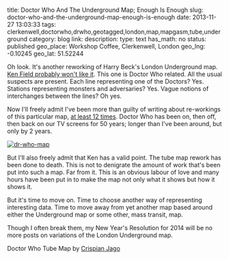 title: Doctor Who And The Underground Map; Enough Is Enough
slug: doctor-who-and-the-underground-map-enough-is-enough
date: 2013-11-27 13:03:33
tags: clerkenwell,doctorwho,drwho,geotagged,london,map,mapgasm,tube,underground
category: blog
link: 
description: 
type: text
has_math: no
status: published
geo_place: Workshop Coffee, Clerkenwell, London
geo_lng: -0.10245
geo_lat: 51.52244

Oh look. It's another reworking of Harry Beck's London Underground map. <a href="https://cartonerd.blogspot.co.uk/2013/09/the-underground-map-of-insert-here.html" target="_blank">Ken Field probably won't like it</a>. This one is Doctor Who related. All the usual suspects are present. Each line representing one of the Doctors? Yes. Stations representing monsters and adversaries? Yes. Vague notions of interchanges between the lines? Oh yes.

Now I'll freely admit I've been more than guilty of writing about re-workings of this particular map, [at least 12 times](/tags/tube/ "/tags/tube/"). Doctor Who has been on, then off, then back on our TV screens for 50 years; longer than I've been around, but only by 2 years. 

<!-- TEASER_END -->

[![dr-who-map](/wp-content/uploads/2013/11/dr-who-map.png)](https://www.crispian.net/DoctorWho/DrWhoTubeMap.html "https://www.crispian.net/DoctorWho/DrWhoTubeMap.html")

But I'll also freely admit that Ken has a valid point. The tube map rework has been done to death. This is not to denigrate the amount of work that's been put into such a map. Far from it. This is an obvious labour of love and many hours have been put in to make the map not only what it shows but how it shows it.

But it's time to move on. Time to choose another way of representing interesting data. Time to move away from yet another map based around either the Underground map or some other, mass transit, map.

Though I often break them, my New Year's Resolution for 2014 will be no more posts on variations of the London Underground map.



Doctor Who Tube Map by [Crispian Jago](https://www.crispian.net/DoctorWho/DrWhoTubeMap.html "https://www.crispian.net/DoctorWho/DrWhoTubeMap.html")


